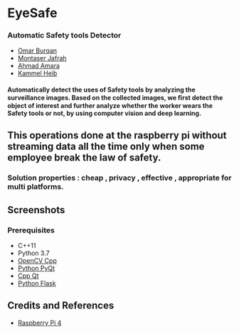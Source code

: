 # EyeSafe 

### Automatic Safety tools Detector

* [Omar Burqan](https://github.com/omarburqan)
* [Montaser Jafrah](https://github.com/montaserja)
* [Ahmad Amara](https://github.com/AhmadAmara)
* [Kammel Heib](https://github.com/Kammel-Heib)

#### Automatically detect the uses of Safety tools by analyzing the surveillance images. Based on the collected images, we ﬁrst detect the object of interest and further analyze whether the worker wears the Safety tools or not, by using computer vision and deep learning. 

## This operations  done at the  raspberry pi without streaming data all the time only when some employee break the law of safety. 

### Solution properties : cheap , privacy , effective , appropriate for multi platforms.


## Screenshots




### Prerequisites
* C++11
* Python 3.7
* [OpenCV Cpp](https://opencv.org/)
* [Python PyQt](https://wiki.python.org/moin/PyQt)
* [Cpp Qt](https://wiki.qt.io/Qt_for_Beginners)
* [Python Flask](https://opensource.com/article/18/4/flask)



## Credits and References
* [Raspberry Pi 4](https://magpi.raspberrypi.org/articles/set-up-raspberry-pi-4)
